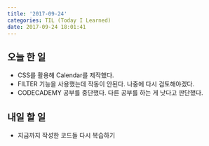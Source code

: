 ```yaml
---
title: '2017-09-24'
categories: TIL (Today I Learned)
date: 2017-09-24 18:01:41
---
```


## 오늘 한 일
  - CSS를 활용해 Calendar를 제작했다.
  - FILTER 기능을 사용했는데 작동이 안된다. 나중에 다시 검토해야겠다.
  - CODECADEMY 공부를 중단했다. 다른 공부를 하는 게 낫다고 판단했다.
  

## 내일 할 일
  - 지금까지 작성한 코드들 다시 복습하기